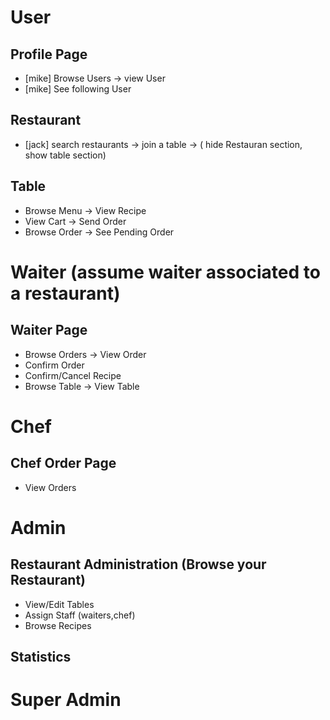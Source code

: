 # User

## Profile Page

- [mike] Browse Users -> view User
- [mike] See following User

## Restaurant

- [jack] search restaurants -> join a table -> ( hide Restauran section, show table section)

## Table

- Browse Menu -> View Recipe
- View Cart -> Send Order
- Browse Order -> See Pending Order

# Waiter (assume waiter associated to a restaurant)

## Waiter Page

- Browse Orders -> View Order
- Confirm Order
- Confirm/Cancel Recipe
- Browse Table -> View Table

# Chef

## Chef Order Page

- View Orders

# Admin

## Restaurant Administration (Browse your Restaurant)

- View/Edit Tables
- Assign Staff (waiters,chef)
- Browse Recipes

## Statistics

# Super Admin

<!--  -->
